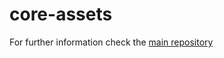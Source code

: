# core-assets

For further information check the [main repository](https://github.com/enhavo/enhavo)